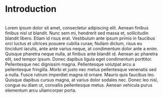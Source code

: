# Introduction
\
Lorem ipsum dolor sit amet, consectetur adipiscing elit. Aenean finibus finibus nisl ut blandit. Nunc sem mi, hendrerit sed massa et, sollicitudin blandit libero. Etiam id risus erat. Vestibulum ante ipsum primis in faucibus orci luctus et ultrices posuere cubilia curae; Nullam dictum, risus eu tincidunt iaculis, ante ante varius neque, at condimentum dolor ante a enim. Quisque pharetra neque nulla, at finibus ante blandit id. Aenean ac pharetra elit, sed tempor ipsum. Donec dapibus ligula eget condimentum porttitor. Pellentesque nec dignissim magna. Pellentesque volutpat arcu a pellentesque fringilla. Morbi et justo nec metus pellentesque venenatis sed a nulla. Fusce rutrum imperdiet magna id ornare. Mauris quis faucibus leo. Quisque dapibus cursus magna, at varius dolor sodales nec. Donec leo nisl, congue eu diam ut, convallis pellentesque metus. Aenean vehicula purus elementum arcu ullamcorper porta.